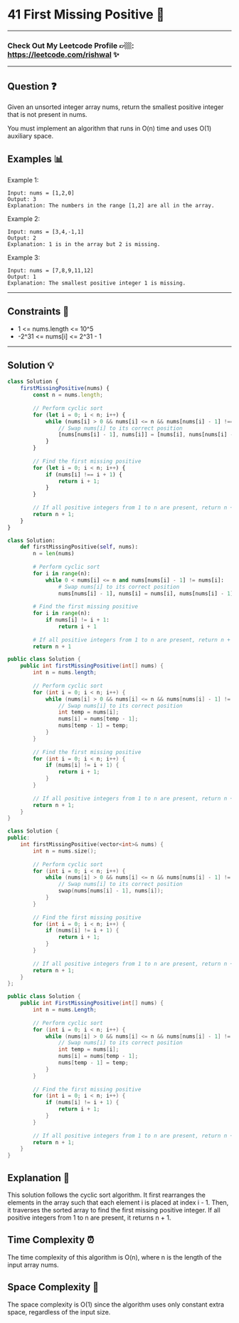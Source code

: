 # 41 First Missing Positive 🌟

---



### Check Out My Leetcode Profile 👉🏼: https://leetcode.com/rishwal ✨ 

---



## Question ❓
Given an unsorted integer array nums, return the smallest positive integer that is not present in nums.

You must implement an algorithm that runs in O(n) time and uses O(1) auxiliary space.

## Examples 📊
Example 1:
```
Input: nums = [1,2,0]
Output: 3
Explanation: The numbers in the range [1,2] are all in the array.
```

Example 2:
```
Input: nums = [3,4,-1,1]
Output: 2
Explanation: 1 is in the array but 2 is missing.
```

Example 3:
```
Input: nums = [7,8,9,11,12]
Output: 1
Explanation: The smallest positive integer 1 is missing.
```

---



## Constraints 🛑
- 1 <= nums.length <= 10^5
- -2^31 <= nums[i] <= 2^31 - 1

---



## Solution 💡


```javascript []
class Solution {
    firstMissingPositive(nums) {
        const n = nums.length;
        
        // Perform cyclic sort
        for (let i = 0; i < n; i++) {
            while (nums[i] > 0 && nums[i] <= n && nums[nums[i] - 1] !== nums[i]) {
                // Swap nums[i] to its correct position
                [nums[nums[i] - 1], nums[i]] = [nums[i], nums[nums[i] - 1]];
            }
        }
        
        // Find the first missing positive
        for (let i = 0; i < n; i++) {
            if (nums[i] !== i + 1) {
                return i + 1;
            }
        }
        
        // If all positive integers from 1 to n are present, return n + 1
        return n + 1;
    }
}

```

```python []
class Solution:
    def firstMissingPositive(self, nums):
        n = len(nums)
        
        # Perform cyclic sort
        for i in range(n):
            while 0 < nums[i] <= n and nums[nums[i] - 1] != nums[i]:
                # Swap nums[i] to its correct position
                nums[nums[i] - 1], nums[i] = nums[i], nums[nums[i] - 1]
        
        # Find the first missing positive
        for i in range(n):
            if nums[i] != i + 1:
                return i + 1
        
        # If all positive integers from 1 to n are present, return n + 1
        return n + 1

```
```Java []
public class Solution {
    public int firstMissingPositive(int[] nums) {
        int n = nums.length;
        
        // Perform cyclic sort
        for (int i = 0; i < n; i++) {
            while (nums[i] > 0 && nums[i] <= n && nums[nums[i] - 1] != nums[i]) {
                // Swap nums[i] to its correct position
                int temp = nums[i];
                nums[i] = nums[temp - 1];
                nums[temp - 1] = temp;
            }
        }
        
        // Find the first missing positive
        for (int i = 0; i < n; i++) {
            if (nums[i] != i + 1) {
                return i + 1;
            }
        }
        
        // If all positive integers from 1 to n are present, return n + 1
        return n + 1;
    }
}


```
``` C++ []
class Solution {
public:
    int firstMissingPositive(vector<int>& nums) {
        int n = nums.size();
        
        // Perform cyclic sort
        for (int i = 0; i < n; i++) {
            while (nums[i] > 0 && nums[i] <= n && nums[nums[i] - 1] != nums[i]) {
                // Swap nums[i] to its correct position
                swap(nums[nums[i] - 1], nums[i]);
            }
        }
        
        // Find the first missing positive
        for (int i = 0; i < n; i++) {
            if (nums[i] != i + 1) {
                return i + 1;
            }
        }
        
        // If all positive integers from 1 to n are present, return n + 1
        return n + 1;
    }
};
```
```csharp []
public class Solution {
    public int FirstMissingPositive(int[] nums) {
        int n = nums.Length;
        
        // Perform cyclic sort
        for (int i = 0; i < n; i++) {
            while (nums[i] > 0 && nums[i] <= n && nums[nums[i] - 1] != nums[i]) {
                // Swap nums[i] to its correct position
                int temp = nums[i];
                nums[i] = nums[temp - 1];
                nums[temp - 1] = temp;
            }
        }
        
        // Find the first missing positive
        for (int i = 0; i < n; i++) {
            if (nums[i] != i + 1) {
                return i + 1;
            }
        }
        
        // If all positive integers from 1 to n are present, return n + 1
        return n + 1;
    }
}
```

## Explanation 📝
This solution follows the cyclic sort algorithm. It first rearranges the elements in the array such that each element i is placed at index i - 1. Then, it traverses the sorted array to find the first missing positive integer. If all positive integers from 1 to n are present, it returns n + 1.

## Time Complexity ⏰
The time complexity of this algorithm is O(n), where n is the length of the input array nums.

## Space Complexity 🚀
The space complexity is O(1) since the algorithm uses only constant extra space, regardless of the input size.
